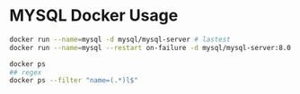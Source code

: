 # MYSQL Docker Usage

```bash
docker run --name=mysql -d mysql/mysql-server # lastest
docker run --name=mysql --restart on-failure -d mysql/mysql-server:8.0

docker ps
## regex
docker ps --filter "name=(.*)l$"
```
